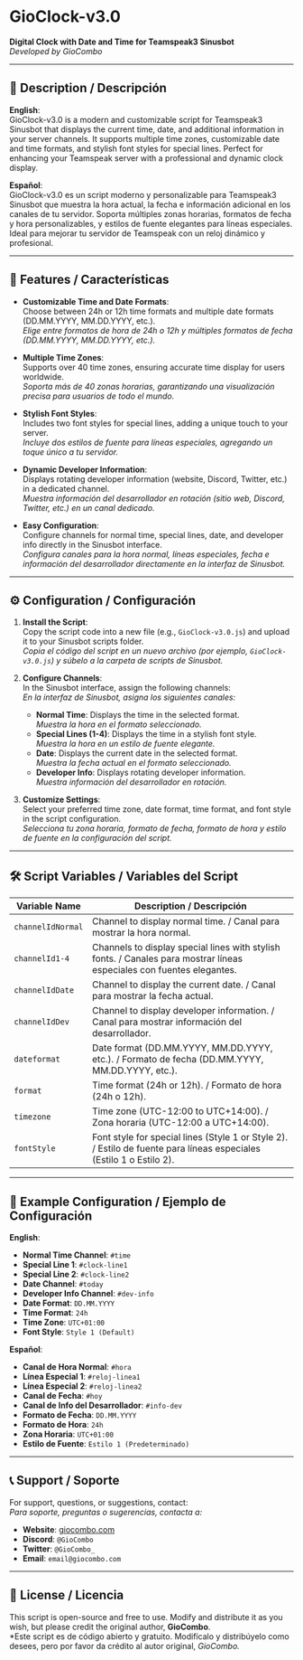# GioClock-v3.0
**Digital Clock with Date and Time for Teamspeak3 Sinusbot**  
*Developed by GioCombo*

---

## 📜 Description / Descripción

**English**:  
GioClock-v3.0 is a modern and customizable script for Teamspeak3 Sinusbot that displays the current time, date, and additional information in your server channels. It supports multiple time zones, customizable date and time formats, and stylish font styles for special lines. Perfect for enhancing your Teamspeak server with a professional and dynamic clock display.

**Español**:  
GioClock-v3.0 es un script moderno y personalizable para Teamspeak3 Sinusbot que muestra la hora actual, la fecha e información adicional en los canales de tu servidor. Soporta múltiples zonas horarias, formatos de fecha y hora personalizables, y estilos de fuente elegantes para líneas especiales. Ideal para mejorar tu servidor de Teamspeak con un reloj dinámico y profesional.

---

## 🚀 Features / Características

- **Customizable Time and Date Formats**:  
  Choose between 24h or 12h time formats and multiple date formats (DD.MM.YYYY, MM.DD.YYYY, etc.).  
  *Elige entre formatos de hora de 24h o 12h y múltiples formatos de fecha (DD.MM.YYYY, MM.DD.YYYY, etc.).*

- **Multiple Time Zones**:  
  Supports over 40 time zones, ensuring accurate time display for users worldwide.  
  *Soporta más de 40 zonas horarias, garantizando una visualización precisa para usuarios de todo el mundo.*

- **Stylish Font Styles**:  
  Includes two font styles for special lines, adding a unique touch to your server.  
  *Incluye dos estilos de fuente para líneas especiales, agregando un toque único a tu servidor.*

- **Dynamic Developer Information**:  
  Displays rotating developer information (website, Discord, Twitter, etc.) in a dedicated channel.  
  *Muestra información del desarrollador en rotación (sitio web, Discord, Twitter, etc.) en un canal dedicado.*

- **Easy Configuration**:  
  Configure channels for normal time, special lines, date, and developer info directly in the Sinusbot interface.  
  *Configura canales para la hora normal, líneas especiales, fecha e información del desarrollador directamente en la interfaz de Sinusbot.*

---

## ⚙️ Configuration / Configuración

1. **Install the Script**:  
   Copy the script code into a new file (e.g., `GioClock-v3.0.js`) and upload it to your Sinusbot scripts folder.  
   *Copia el código del script en un nuevo archivo (por ejemplo, `GioClock-v3.0.js`) y súbelo a la carpeta de scripts de Sinusbot.*

2. **Configure Channels**:  
   In the Sinusbot interface, assign the following channels:  
   *En la interfaz de Sinusbot, asigna los siguientes canales:*
   - **Normal Time**: Displays the time in the selected format.  
     *Muestra la hora en el formato seleccionado.*
   - **Special Lines (1-4)**: Displays the time in a stylish font style.  
     *Muestra la hora en un estilo de fuente elegante.*
   - **Date**: Displays the current date in the selected format.  
     *Muestra la fecha actual en el formato seleccionado.*
   - **Developer Info**: Displays rotating developer information.  
     *Muestra información del desarrollador en rotación.*

3. **Customize Settings**:  
   Select your preferred time zone, date format, time format, and font style in the script configuration.  
   *Selecciona tu zona horaria, formato de fecha, formato de hora y estilo de fuente en la configuración del script.*

---

## 🛠️ Script Variables / Variables del Script

| Variable Name       | Description / Descripción                                                                 |
|----------------------|-------------------------------------------------------------------------------------------|
| `channelIdNormal`    | Channel to display normal time. / Canal para mostrar la hora normal.                      |
| `channelId1-4`       | Channels to display special lines with stylish fonts. / Canales para mostrar líneas especiales con fuentes elegantes. |
| `channelIdDate`      | Channel to display the current date. / Canal para mostrar la fecha actual.                |
| `channelIdDev`       | Channel to display developer information. / Canal para mostrar información del desarrollador. |
| `dateformat`         | Date format (DD.MM.YYYY, MM.DD.YYYY, etc.). / Formato de fecha (DD.MM.YYYY, MM.DD.YYYY, etc.). |
| `format`             | Time format (24h or 12h). / Formato de hora (24h o 12h).                                  |
| `timezone`           | Time zone (UTC-12:00 to UTC+14:00). / Zona horaria (UTC-12:00 a UTC+14:00).               |
| `fontStyle`          | Font style for special lines (Style 1 or Style 2). / Estilo de fuente para líneas especiales (Estilo 1 o Estilo 2). |

---

## 📝 Example Configuration / Ejemplo de Configuración

**English**:  
- **Normal Time Channel**: `#time`  
- **Special Line 1**: `#clock-line1`  
- **Special Line 2**: `#clock-line2`  
- **Date Channel**: `#today`  
- **Developer Info Channel**: `#dev-info`  
- **Date Format**: `DD.MM.YYYY`  
- **Time Format**: `24h`  
- **Time Zone**: `UTC+01:00`  
- **Font Style**: `Style 1 (Default)`

**Español**:  
- **Canal de Hora Normal**: `#hora`  
- **Línea Especial 1**: `#reloj-linea1`  
- **Línea Especial 2**: `#reloj-linea2`  
- **Canal de Fecha**: `#hoy`  
- **Canal de Info del Desarrollador**: `#info-dev`  
- **Formato de Fecha**: `DD.MM.YYYY`  
- **Formato de Hora**: `24h`  
- **Zona Horaria**: `UTC+01:00`  
- **Estilo de Fuente**: `Estilo 1 (Predeterminado)`

---

## 📞 Support / Soporte

For support, questions, or suggestions, contact:  
*Para soporte, preguntas o sugerencias, contacta a:*
- **Website**: [giocombo.com](https://giocombo.com)  
- **Discord**: `@GioCombo`  
- **Twitter**: `@GioCombo_`  
- **Email**: `email@giocombo.com`

---

## 📜 License / Licencia

This script is open-source and free to use. Modify and distribute it as you wish, but please credit the original author, **GioCombo**.  
*Este script es de código abierto y gratuito. Modifícalo y distribúyelo como desees, pero por favor da crédito al autor original, **GioCombo*.*

